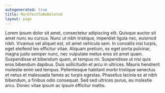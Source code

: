 ```yaml
---
autogenerated: true
title: MarkTestToBeDeleted
layout: page
---
```


Lorem ipsum dolor sit amet, consectetur adipiscing elit. Quisque auctor
sit amet nunc eu cursus. Nunc ut nibh tristique, imperdiet ligula nec,
euismod nibh. Vivamus vel aliquet est, sit amet vehicula sem. In
convallis nisi turpis, eget eleifend leo efficitur vitae. Aliquam
pretium, ex eget porta pulvinar, magna justo semper nunc, nec vulputate
metus eros sit amet quam. Suspendisse et bibendum quam, et tempus mi.
Suspendisse ut nisi quis eros bibendum dapibus. Duis sollicitudin et
arcu in ultrices. Mauris hendrerit molestie enim sed tempus.
Pellentesque habitant morbi tristique senectus et netus et malesuada
fames ac turpis egestas. Phasellus lacinia ex at nibh bibendum, a
finibus odio consequat. Sed sed ultrices purus, eu molestie arcu. Donec
vitae ipsum ac ipsum efficitur mattis.
